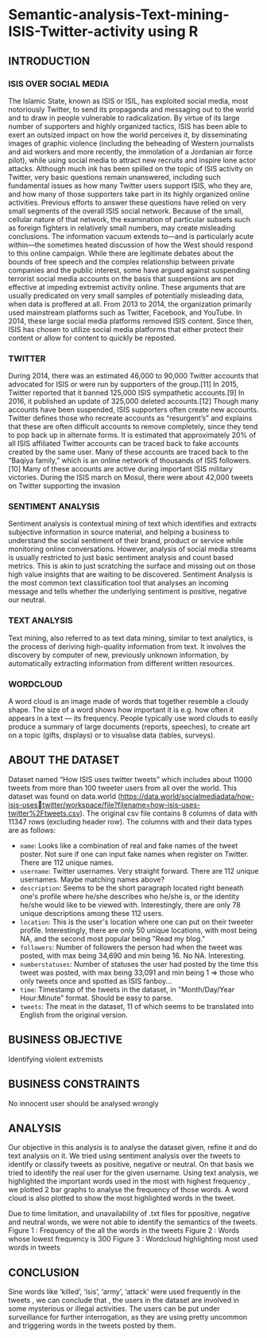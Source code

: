 # Semantic-analysis-Text-mining-ISIS-Twitter-activity using R


## INTRODUCTION 

### ISIS OVER SOCIAL MEDIA 
The Islamic State, known as ISIS or ISIL, has exploited social media, most notoriously 
Twitter, to send its propaganda and messaging out to the world and to draw in people 
vulnerable to radicalization. By virtue of its large number of supporters and highly 
organized tactics, ISIS has been able to exert an outsized impact on how the world 
perceives it, by disseminating images of graphic violence (including the beheading of 
Western journalists and aid workers and more recently, the immolation of a Jordanian air 
force pilot), while using social media to attract new recruits and inspire lone actor 
attacks. Although much ink has been spilled on the topic of ISIS activity on Twitter, very 
basic questions remain unanswered, including such fundamental issues as how many 
Twitter users support ISIS, who they are, and how many of those supporters take part in 
its highly organized online activities. Previous efforts to answer these questions have 
relied on very small segments of the overall ISIS social network. Because of the small, 
cellular nature of that network, the examination of particular subsets such as foreign 
fighters in relatively small numbers, may create misleading conclusions. The information 
vacuum extends to—and is particularly acute within—the sometimes heated discussion 
of how the West should respond to this online campaign. While there are legitimate 
debates about the bounds of free speech and the complex relationship between private 
companies and the public interest, some have argued against suspending terrorist social 
media accounts on the basis that suspensions are not effective at impeding extremist 
activity online. These arguments that are usually predicated on very small samples of 
potentially misleading data, when data is proffered at all. 
From 2013 to 2014, the organization primarily used mainstream platforms such 
as Twitter, Facebook, and YouTube. In 2014, these large social media platforms removed 
ISIS content. Since then, ISIS has chosen to utilize social media platforms that either 
protect their content or allow for content to quickly be reposted. 

### TWITTER 
During 2014, there was an estimated 46,000 to 90,000 Twitter accounts that advocated 
for ISIS or were run by supporters of the group.[11] In 2015, Twitter reported that it 
banned 125,000 ISIS sympathetic accounts.[9] In 2016, it published an update of 325,000 
deleted accounts.[12]
Though many accounts have been suspended, ISIS supporters often create new 
accounts. Twitter defines those who recreate accounts as “resurgent’s” and explains 
that these are often difficult accounts to remove completely, since they tend to pop back 
up in alternate forms. It is estimated that approximately 20% of all ISIS affiliated Twitter 
accounts can be traced back to fake accounts created by the same user. Many of these 
accounts are traced back to the “Baqiya family,” which is an online network of thousands 
of ISIS followers.[10] Many of these accounts are active during important ISIS military 
victories. During the ISIS march on Mosul, there were about 42,000 tweets on Twitter 
supporting the invasion 

### SENTIMENT ANALYSIS 
Sentiment analysis is contextual mining of text which identifies and extracts subjective 
information in source material, and helping a business to understand the social sentiment 
of their brand, product or service while monitoring online conversations. However, 
analysis of social media streams is usually restricted to just basic sentiment analysis and 
count based metrics. This is akin to just scratching the surface and missing out on those 
high value insights that are waiting to be discovered. Sentiment Analysis is the most 
common text classification tool that analyses an incoming message and tells whether the 
underlying sentiment is positive, negative our neutral. 

### TEXT ANALYSIS 
Text mining, also referred to as text data mining, similar to text analytics, is the process 
of deriving high-quality information from text. It involves the discovery by computer of 
new, previously unknown information, by automatically extracting information from 
different written resources. 

### WORDCLOUD 
A word cloud is an image made of words that together resemble a cloudy shape. 
The size of a word shows how important it is e.g. how often it appears in a text 
— its frequency. 
People typically use word clouds to easily produce a summary of large documents 
(reports, speeches), to create art on a topic (gifts, displays) or to visualise data 
(tables, surveys). 


## ABOUT THE DATASET 

Dataset named “How ISIS uses twitter tweets” which includes about 11000 tweets from 
more than 100 tweeter users from all over the world. This dataset was found on 
data.world (https://data.world/socialmediadata/how-isis-usestwitter/workspace/file?filename=how-isis-uses-twitter%2Ftweets.csv). 
The original csv file contains 8 columns of data with 11347 rows (excluding header row). 
The columns with and their data types are as follows: 
* `name`: Looks like a combination of real and fake names of the tweet poster. Not sure 
if one can input fake names when register on Twitter. There are 112 unique names. 
* `username`: Twitter usernames. Very straight forward. There are 112 unique usernames. 
Maybe matching names above? 
* `description`: Seems to be the short paragraph located right beneath one's profile 
where he/she describes who he/she is, or the identity he/she would like to be viewed 
with. Interestingly, there are only 78 unique descriptions among these 112 users. 
* `location`: This is the user's location where one can put on their tweeter profile. 
Interestingly, there are only 50 unique locations, with most being NA, and the second 
most popular being "Read my blog." 
* `followers`: Number of followers the person had when the tweet was posted, with max 
being 34,690 and min being 16. No NA. Interesting. 
* `numberstatuses`: Number of statuses the user had posted by the time this tweet was 
posted, with max being 33,091 and min being 1 => those who only tweets once and 
spotted as ISIS fanboy... 
* `time`: Timestamp of the tweets in the dataset, in "Month/Day/Year Hour:Minute" 
format. Should be easy to parse. 
* `tweets`: The meat in the dataset, 11 of which seems to be translated into English from 
the original version. 


## BUSINESS OBJECTIVE 
Identifying violent extremists 


## BUSINESS CONSTRAINTS 
No innocent user should be analysed wrongly 


## ANALYSIS 
Our objective in this analysis is to analyse the dataset given, refine it and do text analysis on it. We 
tried using sentiment analysis over the tweets to identify or classify tweets as positive, negative or 
neutral. On that basis we tried to identify the real user for the given username. Using text analysis, 
we highlighted the important words used in the most with highest frequency , we plotted 2 bar 
graphs to analyse the frequency of those words. A word cloud is also plotted to show the most 
highlighted words in the tweet. 

Due to time limitation, and unavailability of .txt files for ppositive, negative and neutral words, we 
were not able to identify the semantics of the tweets. 
Figure 1 : Frequency of the all the words in the tweets 
Figure 2 : Words whose lowest frequency is 300 
Figure 3 : Wordcloud highlighting most used words in tweets 


## CONCLUSION 
Sine words like ‘killed’, ‘isis’, ‘army’, ‘attack’ were used frequently in the tweets , we can 
conclude that , the users in the dataset are involved in some mysterious or illegal 
activities. 
The users can be put under surveillance for further interrogation, as they are using pretty 
uncommon and triggering words in the tweets posted by them.
